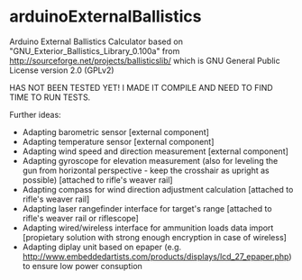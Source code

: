 arduinoExternalBallistics
=========================

Arduino External Ballistics Calculator based on "GNU_Exterior_Ballistics_Library_0.100a" from http://sourceforge.net/projects/ballisticslib/ which is GNU General Public License version 2.0 (GPLv2)


HAS NOT BEEN TESTED YET! I MADE IT COMPILE AND NEED TO FIND TIME TO RUN TESTS.

Further ideas:
- Adapting barometric sensor [external component]
- Adapting temperature sensor [external component]
- Adapting wind speed and direction measurement [external component]
- Adapting gyroscope for elevation measurement (also for leveling the gun from horizontal perspective - keep the crosshair as upright as possible) [attached to rifle's weaver rail]
- Adapting compass for wind direction adjustment calculation [attached to rifle's weaver rail]
- Adapting laser rangefinder interface for target's range [attached to rifle's weaver rail or riflescope]
- Adapting wired/wireless interface for ammunition loads data import [propietary solution with strong enough encryption in case of wireless]
- Adapting diplay unit based on epaper (e.g. http://www.embeddedartists.com/products/displays/lcd_27_epaper.php) to ensure low power consuption
